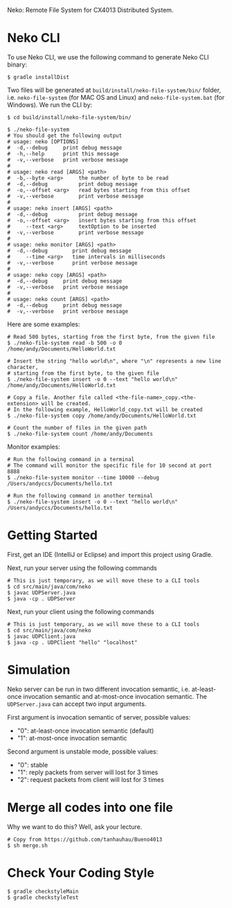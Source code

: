 Neko: Remote File System for CX4013 Distributed System.

# Neko CLI

To use Neko CLI, we use the following command to generate Neko CLI binary:

```Shell
$ gradle installDist
```

Two files will be generated at `build/install/neko-file-system/bin/` folder, i.e. `neko-file-system` (for MAC OS
and Linux) and `neko-file-system.bat` (for Windows). We run the CLI by:

```Shell
$ cd build/install/neko-file-system/bin/

$ ./neko-file-system
# You should get the following output
# usage: neko [OPTIONS]
#  -d,--debug     print debug message
#  -h,--help      print this message
#  -v,--verbose   print verbose message
# 
# usage: neko read [ARGS] <path>
#  -b,--byte <arg>     the number of byte to be read
#  -d,--debug          print debug message
#  -o,--offset <arg>   read bytes starting from this offset
#  -v,--verbose        print verbose message
# 
# usage: neko insert [ARGS] <path>
#  -d,--debug          print debug message
#  -o,--offset <arg>   insert bytes starting from this offset
#     --text <arg>     textOption to be inserted
#  -v,--verbose        print verbose message
# 
# usage: neko monitor [ARGS] <path>
#  -d,--debug        print debug message
#     --time <arg>   time intervals in milliseconds
#  -v,--verbose      print verbose message
# 
# usage: neko copy [ARGS] <path>
#  -d,--debug     print debug message
#  -v,--verbose   print verbose message
# 
# usage: neko count [ARGS] <path>
#  -d,--debug     print debug message
#  -v,--verbose   print verbose message
```

Here are some examples:

```Shell
# Read 500 bytes, starting from the first byte, from the given file
$ ./neko-file-system read -b 500 -o 0 /home/andy/Documents/HelloWorld.txt

# Insert the string "hello world\n", where "\n" represents a new line character,
# starting from the first byte, to the given file
$ ./neko-file-system insert -o 0 --text "hello world\n" /home/andy/Documents/HelloWorld.txt

# Copy a file. Another file called <the-file-name>_copy.<the-extension> will be created.
# In the following example, HelloWorld_copy.txt will be created
$ ./neko-file-system copy /home/andy/Documents/HelloWorld.txt

# Count the number of files in the given path
$ ./neko-file-system count /home/andy/Documents
```

Monitor examples:

```Shell
# Run the following command in a terminal
# The command will monitor the specific file for 10 second at port 8888
$ ./neko-file-system monitor --time 10000 --debug /Users/andyccs/Documents/hello.txt

# Run the following command in another terminal
$ ./neko-file-system insert -o 0 --text "hello world\n" /Users/andyccs/Documents/hello.txt
```

# Getting Started

First, get an IDE (IntelliJ or Eclipse) and import this project using Gradle. 

Next, run your server using the following commands

```Shell
# This is just temporary, as we will move these to a CLI tools
$ cd src/main/java/com/neko
$ javac UDPServer.java
$ java -cp . UDPServer
```

Next, run your client using the following commands

```Shell
# This is just temporary, as we will move these to a CLI tools
$ cd src/main/java/com/neko
$ javac UDPClient.java
$ java -cp . UDPClient "hello" "localhost"
```

# Simulation

Neko server can be run in two different invocation semantic, i.e. at-least-once invocation semantic and at-most-once invocation semantic. The `UDPServer.java` can accept two input arguments.

First argument is invocation semantic of server, possible values:

- "0": at-least-once invocation semantic (default)
- "1": at-most-once invocation semantic

Second argument is unstable mode, possible values:

- "0": stable
- "1": reply packets from server will lost for 3 times
- "2": request packets from client will lost for 3 times

# Merge all codes into one file

Why we want to do this? Well, ask your lecture.

```Shell
# Copy from https://github.com/tanhauhau/Bueno4013
$ sh merge.sh
```

# Check Your Coding Style

```Shell
$ gradle checkstyleMain
$ gradle checkstyleTest
```